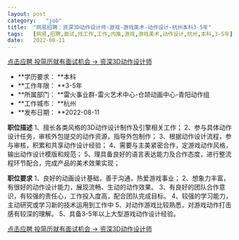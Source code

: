 ```yaml
---
layout:	post
category:	"job"
title:	"网易招聘：资深3D动作设计师-游戏-游戏美术-动作设计-杭州本科3-5年"
tags:	[网易,招聘,面试,找工作,工作,内推,游戏,游戏美术,动作设计,杭州,本科,3-5年]
date:	2022-08-11
---
```


[点击应聘 投简历就有面试机会 -> 资深3D动作设计师](http://mobile.bole.netease.com/bole/boleDetail?id=15081&employeeId=346f03c3cda5f04c&key=all)



- **学历要求： **本科
- **工作年限： **3-5年
- **所属部门： **雷火事业群-雷火艺术中心-仓颉动画中心-青阳动作组
- **工作城市： **杭州
- **发布日期： **2022-08-11



**职位描述**
1、擅长各类风格的3D动作设计制作及引擎相关工作；
2、参与具体动作设计任务，审核外包提交的动作资源，指导外包制作；
3、根据动作设计流程，参与审核，积累和共享动作设计经验； 
4、需要与主美紧密合作，定游戏动作风格，输出动作设计模版和规范；
5、理具备良好的语言表达能力及合作态度，进行整流程环节配合，完成产品的美术效果实现； 



**职位要求**
1、良好的动画设计基础，善于沟通，热爱游戏事业； 
2、想象力丰富，有很好的动作设计能力，展现流畅、生动的动作效果。
3、有良好的团队合作意识，有较强的责任心，工作投入度高，配合团队完成目标。
4、较强的学习能力，主动研究或学习新的技术运用到工作中
5、对动作游戏比较熟悉，对游戏动作打击感有较深的理解。
5、具备3-5年以上大型游戏动作设计经验。



[点击应聘 投简历就有面试机会 -> 资深3D动作设计师](http://mobile.bole.netease.com/bole/boleDetail?id=15081&employeeId=346f03c3cda5f04c&key=all)